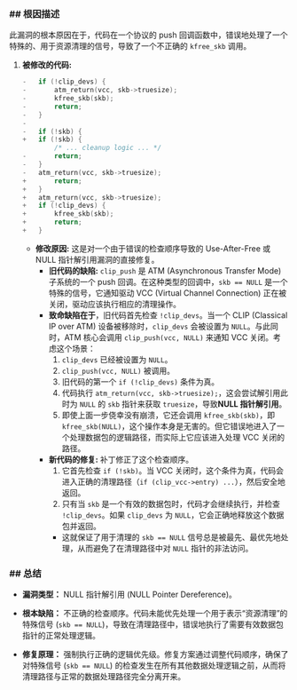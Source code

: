 ### **## 根因描述**

此漏洞的根本原因在于，代码在一个协议的 push 回调函数中，错误地处理了一个特殊的、用于资源清理的信号，导致了一个不正确的 `kfree_skb` 调用。

1.  **被修改的代码:**
    ```c
    -	if (!clip_devs) {
    -		atm_return(vcc, skb->truesize);
    -		kfree_skb(skb);
    -		return;
    -	}
    -
    -	if (!skb) {
    +	if (!skb) {
     		/* ... cleanup logic ... */
    -		return;
    -	}
    -	atm_return(vcc, skb->truesize);
    +		return;
    +	}
    +	atm_return(vcc, skb->truesize);
    +	if (!clip_devs) {
    +		kfree_skb(skb);
    +		return;
    +	}
    ```
    *   **修改原因:** 这是对一个由于错误的检查顺序导致的 Use-After-Free 或 NULL 指针解引用漏洞的直接修复。
        *   **旧代码的缺陷:** `clip_push` 是 ATM (Asynchronous Transfer Mode) 子系统的一个 push 回调。在这种类型的回调中，`skb == NULL` 是一个特殊的信号，它通知驱动 VCC (Virtual Channel Connection) 正在被关闭，驱动应该执行相应的清理操作。
        *   **致命缺陷在于**，旧代码首先检查 `!clip_devs`。当一个 CLIP (Classical IP over ATM) 设备被移除时，`clip_devs` 会被设置为 `NULL`。与此同时，ATM 核心会调用 `clip_push(vcc, NULL)` 来通知 VCC 关闭。考虑这个场景：
            1.  `clip_devs` 已经被设置为 `NULL`。
            2.  `clip_push(vcc, NULL)` 被调用。
            3.  旧代码的第一个 `if (!clip_devs)` 条件为真。
            4.  代码执行 `atm_return(vcc, skb->truesize);`，这会尝试解引用此时为 `NULL` 的 `skb` 指针来获取 `truesize`，导致**NULL 指针解引用**。
            5.  即使上面一步侥幸没有崩溃，它还会调用 `kfree_skb(skb)`，即 `kfree_skb(NULL)`，这个操作本身是无害的。但它错误地进入了一个处理数据包的逻辑路径，而实际上它应该进入处理 VCC 关闭的路径。
        *   **新代码的修复:** 补丁修正了这个检查顺序。
            1.  它首先检查 `if (!skb)`。当 VCC 关闭时，这个条件为真，代码会进入正确的清理路径（`if (clip_vcc->entry) ...`），然后安全地返回。
            2.  只有当 `skb` 是一个有效的数据包时，代码才会继续执行，并检查 `!clip_devs`。如果 `clip_devs` 为 `NULL`，它会正确地释放这个数据包并返回。
            *   这就保证了用于清理的 `skb == NULL` 信号总是被最先、最优先地处理，从而避免了在清理路径中对 `NULL` 指针的非法访问。

### **## 总结**

*   **漏洞类型：**
    NULL 指针解引用 (NULL Pointer Dereference)。

*   **根本缺陷：**
    不正确的检查顺序。代码未能优先处理一个用于表示“资源清理”的特殊信号 (`skb == NULL`)，导致在清理路径中，错误地执行了需要有效数据包指针的正常处理逻辑。

*   **修复原理：**
    强制执行正确的逻辑优先级。修复方案通过调整代码顺序，确保了对特殊信号 (`skb == NULL`) 的检查发生在所有其他数据处理逻辑之前，从而将清理路径与正常的数据处理路径完全分离开来。
